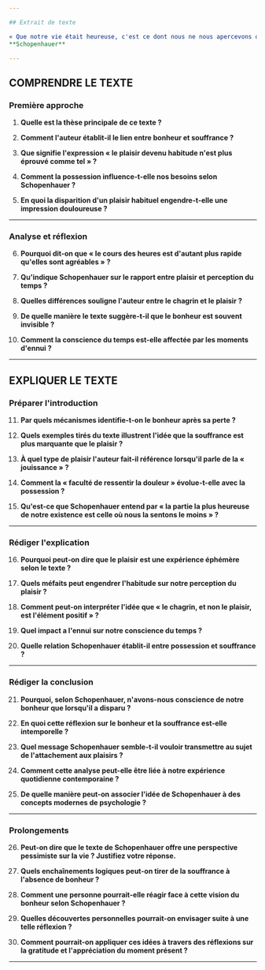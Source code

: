 ```yaml
---

## Extrait de texte

« Que notre vie était heureuse, c'est ce dont nous ne nous apercevons qu'au moment où ces jours heureux ont fait place à des jours malheureux. Autant les jouissances augmentent, autant diminue l'aptitude à les goûter : le plaisir devenu habitude n'est plus éprouvé comme tel. Mais par là même grandit la faculté de ressentir la souffrance ; car la disparition d'un plaisir habituel cause une impression douloureuse. Ainsi la possession accroît la mesure de nos besoins, et du même coup la capacité de ressentir la douleur. - Le cours des heures est d'autant plus rapide qu'elles sont agréables, d'autant plus lent qu'elles sont plus pénibles ; car le chagrin, et non le plaisir, est l'élément positif, dont la présence se fait remarquer. De même nous avons conscience du temps dans les moments d'ennui, non dans les instants agréables. Ces deux faits prouvent que la partie la plus heureuse de notre existence est celle où nous la sentons le moins. »  
**Schopenhauer**

---
```


## COMPRENDRE LE TEXTE

### Première approche

1. **Quelle est la thèse principale de ce texte ?**

2. **Comment l'auteur établit-il le lien entre bonheur et souffrance ?**

3. **Que signifie l'expression « le plaisir devenu habitude n'est plus éprouvé comme tel » ?**

4. **Comment la possession influence-t-elle nos besoins selon Schopenhauer ?**

5. **En quoi la disparition d'un plaisir habituel engendre-t-elle une impression douloureuse ?**

---

### Analyse et réflexion

6. **Pourquoi dit-on que « le cours des heures est d'autant plus rapide qu'elles sont agréables » ?**

7. **Qu'indique Schopenhauer sur le rapport entre plaisir et perception du temps ?**

8. **Quelles différences souligne l'auteur entre le chagrin et le plaisir ?**

9. **De quelle manière le texte suggère-t-il que le bonheur est souvent invisible ?**

10. **Comment la conscience du temps est-elle affectée par les moments d'ennui ?**

---

## EXPLIQUER LE TEXTE

### Préparer l'introduction

11. **Par quels mécanismes identifie-t-on le bonheur après sa perte ?**

12. **Quels exemples tirés du texte illustrent l'idée que la souffrance est plus marquante que le plaisir ?**

13. **À quel type de plaisir l'auteur fait-il référence lorsqu'il parle de la « jouissance » ?**

14. **Comment la « faculté de ressentir la douleur » évolue-t-elle avec la possession ?**

15. **Qu'est-ce que Schopenhauer entend par « la partie la plus heureuse de notre existence est celle où nous la sentons le moins » ?**

---

### Rédiger l'explication

16. **Pourquoi peut-on dire que le plaisir est une expérience éphémère selon le texte ?**

17. **Quels méfaits peut engendrer l'habitude sur notre perception du plaisir ?**

18. **Comment peut-on interpréter l'idée que « le chagrin, et non le plaisir, est l'élément positif » ?**

19. **Quel impact a l'ennui sur notre conscience du temps ?**

20. **Quelle relation Schopenhauer établit-il entre possession et souffrance ?**

---

### Rédiger la conclusion

21. **Pourquoi, selon Schopenhauer, n'avons-nous conscience de notre bonheur que lorsqu'il a disparu ?**

22. **En quoi cette réflexion sur le bonheur et la souffrance est-elle intemporelle ?**

23. **Quel message Schopenhauer semble-t-il vouloir transmettre au sujet de l'attachement aux plaisirs ?**

24. **Comment cette analyse peut-elle être liée à notre expérience quotidienne contemporaine ?**

25. **De quelle manière peut-on associer l'idée de Schopenhauer à des concepts modernes de psychologie ?**

---

### Prolongements

26. **Peut-on dire que le texte de Schopenhauer offre une perspective pessimiste sur la vie ? Justifiez votre réponse.**

27. **Quels enchaînements logiques peut-on tirer de la souffrance à l'absence de bonheur ?**

28. **Comment une personne pourrait-elle réagir face à cette vision du bonheur selon Schopenhauer ?**

29. **Quelles découvertes personnelles pourrait-on envisager suite à une telle réflexion ?**

30. **Comment pourrait-on appliquer ces idées à travers des réflexions sur la gratitude et l'appréciation du moment présent ?** 

---